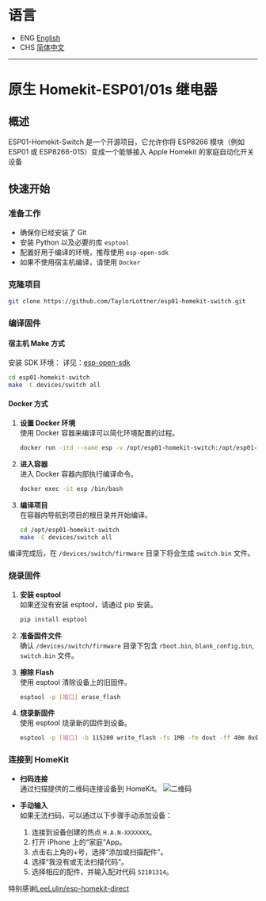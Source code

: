 # 语言

- ENG [English](README.md)
- CHS [简体中文](README_CHS.md)

---

# 原生 Homekit-ESP01/01s 继电器

## 概述

ESP01-Homekit-Switch 是一个开源项目，它允许你将 ESP8266 模块（例如 ESP01 或 ESP8266-01S）变成一个能够接入 Apple Homekit 的家庭自动化开关设备

## 快速开始

### 准备工作

- 确保你已经安装了 Git
- 安装 Python 以及必要的库 `esptool`
- 配置好用于编译的环境，推荐使用 `esp-open-sdk`
- 如果不使用宿主机编译，请使用 `Docker`

### 克隆项目

```bash
git clone https://github.com/TaylorLottner/esp01-homekit-switch.git
```

### 编译固件

#### 宿主机 Make 方式

安装 SDK 环境：
详见：[esp-open-sdk](https://github.com/pfalcon/esp-open-sdk)

```bash
cd esp01-homekit-switch
make -C devices/switch all
```

#### Docker 方式

1. **设置 Docker 环境**  
   使用 Docker 容器来编译可以简化环境配置的过程。

   ```bash
   docker run -itd --name esp -v /opt/esp01-homekit-switch:/opt/esp01-homekit-switch jedie/esp-open-sdk:latest /bin/bash
   ```

2. **进入容器**  
   进入 Docker 容器内部执行编译命令。

   ```bash
   docker exec -it esp /bin/bash
   ```

3. **编译项目**  
   在容器内导航到项目的根目录并开始编译。
   ```bash
   cd /opt/esp01-homekit-switch
   make -C devices/switch all
   ```

编译完成后，在 `/devices/switch/firmware` 目录下将会生成 `switch.bin` 文件。

### 烧录固件

1. **安装 esptool**  
   如果还没有安装 esptool，请通过 pip 安装。

   ```bash
   pip install esptool
   ```

2. **准备固件文件**  
   确认 `/devices/switch/firmware` 目录下包含 `rboot.bin`, `blank_config.bin`, `switch.bin` 文件。

3. **擦除 Flash**  
   使用 esptool 清除设备上的旧固件。

   ```bash
   esptool -p [端口] erase_flash
   ```

4. **烧录新固件**  
   使用 esptool 烧录新的固件到设备。
   ```bash
   esptool -p [端口] -b 115200 write_flash -fs 1MB -fm dout -ff 40m 0x0 rboot.bin 0x1000 blank_config.bin 0x2000 switch.bin
   ```

### 连接到 HomeKit

- **扫码连接**  
  通过扫描提供的二维码连接设备到 HomeKit。
  ![二维码](qrcode.svg)

- **手动输入**  
  如果无法扫码，可以通过以下步骤手动添加设备：  
  1. 连接到设备创建的热点 `H.A.N-XXXXXXX`。  
  2. 打开 iPhone 上的“家庭”App。  
  3. 点击右上角的+号，选择“添加或扫描配件”。  
  4. 选择“我没有或无法扫描代码”。  
  5. 选择相应的配件，并输入配对代码 `52101314`。  

特别感谢[LeeLulin/esp-homekit-direct](https://github.com/LeeLulin/esp-homekit-direct)
